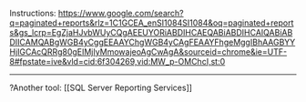 Instructions: https://www.google.com/search?q=paginated+reports&rlz=1C1GCEA_enSI1084SI1084&oq=paginated+reports&gs_lcrp=EgZjaHJvbWUyCQgAEEUYORiABDIHCAEQABiABDIHCAIQABiABDIICAMQABgWGB4yCggEEAAYChgWGB4yCAgFEAAYFhgeMggIBhAAGBYYHjIGCAcQRRg80gEIMjIyMmowajeoAgCwAgA&sourceid=chrome&ie=UTF-8#fpstate=ive&vld=cid:6f304269,vid:MW_p-OMChcI,st:0


---

?Another tool: [[SQL Server Reporting Services]]